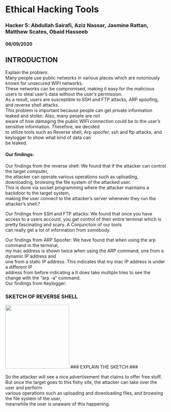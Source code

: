 # Ethical Hacking Tools #  


### Hacker 5: Abdullah Sairafi, Aziz Nassar, Jasmine Rattan, Matthew Scates, Obaid Hasseeb ###
#### 06/09/2020 ####

## INTRODUCTION ##
Explain the problem:  
Many people use public networks in various places which are notoriously known for unsecured WIFI networks.  
These networks can be compromised, making it easy for the malicious users to steal user’s data without the user’s permission.   
As a result, users are susceptible to SSH and FTP attacks, ARP spoofing, and reverse shell attacks.   
This problem is important because people can get private information leaked and stolen. Also, many people are not  
aware of how damaging the public WIFI connection could be to the user’s sensitive information. Therefore, we decided   
to utilize tools such as Reverse shell, Arp spoofer, ssh and ftp attacks, and keylogger to show what kind of data can  
be leaked.  


#### Our findings: ####
Our findings from the reverse shell: We found that if the attacker can control the target computer,   
the attacker can operate various operations such as uploading, downloading, browsing the file system of the attacked user.   
This is done via socket programming where the attacker maintains a backdoor to the target system,   
making the user connect to the attacker’s server whenever they run the attacker’s shell.?  

Our findings from SSH and FTP attacks: We found that once you have access to a users account, 
you get control of their entire terminal which is pretty fascinating and scary. A Conjunctoin of our tools  
can really get a lot of information from somebody.  

Our findings from ARP Spoofer: We have found that when using the arp command in the terminal,      
my mac address is shown twice when using the ARP command, one from a dynamic IP address and     
one from a static IP address. This indicates that my mac IP address is under a different IP     
address from before indicating a It does take multiple tries to see the change with the “arp -a” command.    
Our findings from Keylogger:   


### SKETCH OF REVERSE SHELL  ###

<img src = "https://scontent-sjc3-1.xx.fbcdn.net/v/t1.15752-9/102394859_575458426706668_5572030561150967953_n.jpg?_nc_cat=104&_nc_sid=b96e70&_nc_ohc=F2f5ZHcc9H8AX-WekMd&_nc_ht=scontent-sjc3-1.xx&oh=42a9af5beb016a4e0846a51231dda5f8&oe=5F03F42B" width="200"/>
### EXPLAIN THE SKETCH  ###

So the attacker will see a nice advertisement that claims to offer free stuff.   
But once the target goes to this fishy site, the attacker can take over the user and perform  
various operations such as uploading and downloading files, and browsing the file system of the user,   
meanwhile the user is unaware of this happening.   


